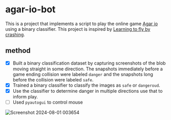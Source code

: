 # agar-io-bot
This is a project that implements a script to play the online game [Agar io](https://agar.io/) using a binary classifier. 
This project is inspired by [Learning to fly by crashing](https://ieeexplore.ieee.org/document/8206247). 

## method
- [x] Built a binary classification dataset by capturing screenshots of the blob moving straight in some direction. 
The snapshots immediately before a game ending collision were labeled `danger` and the snapshots long before the 
collision were labeled `safe`.
- [x] Trained a binary classifier to classify the images as `safe` or `dangeroud`.
- [x] Use the classifier to determine danger in multiple directions use that to inform play.
- [ ] Used `pyautogui` to control mouse

![Screenshot 2024-08-01 003654](https://github.com/user-attachments/assets/57d90efb-a459-45fd-9291-61bc60190d77)
